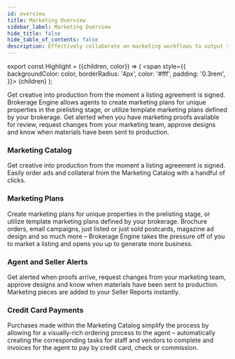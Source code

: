 ```yaml
---
id: overview
title: Marketing Overview
sidebar_label: Marketing Overview
hide_title: false
hide_table_of_contents: false
description: Effectively collaborate on marketing workflows to output stunning and timely designs.
---
```

export const Highlight = ({children, color}) => (
  <span
    style={{
      backgroundColor: color,
      borderRadius: '4px',
      color: '#fff',
      padding: '0.3rem',
    }}>
    {children}
  </span>
);

Get creative into production from the moment a listing agreement is signed. Brokerage Engine allows agents to create marketing plans for unique properties in the prelisting stage, or utilize template marketing plans defined by your brokerage. Get alerted when you have marketing proofs available for review, request changes from your marketing team, approve designs and know when materials have been sent to production.

### Marketing Catalog
Get creative into production from the moment a listing agreement is signed. Easily order ads and collateral from the Marketing Catalog with a handful of clicks.

### Marketing Plans
Create marketing plans for unique properties in the prelisting stage, or utilize template marketing plans defined by your brokerage. Brochure orders, email campaigns, just listed or just sold postcards, magazine ad design and so much more – Brokerage Engine takes the pressure off of you to market a listing and opens you up to generate more business.

### Agent and Seller Alerts
Get alerted when proofs arrive, request changes from your marketing team, approve designs and know when materials have been sent to production. Marketing pieces are added to your Seller Reports instantly.

### Credit Card Payments
Purchases made within the Marketing Catalog simplify the process by allowing for a visually-rich ordering process to the agent – automatically creating the corresponding tasks for staff and vendors to complete and invoices for the agent to pay by credit card, check or commission.